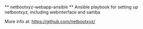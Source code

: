 ** netbootxyz-webapp-ansible **
Ansible playbook for setting up netbootxyz, including webinterface and samba

More info at: https://github.com/netbootxyz/

